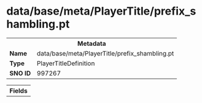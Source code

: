 <h1>data/base/meta/PlayerTitle/prefix_shambling.pt</h1><table><tr><th colspan="100%">Metadata</th></tr><tr><td><b>Name</b></td><td>data/base/meta/PlayerTitle/prefix_shambling.pt</td></tr><tr><td><b>Type</b></td><td>PlayerTitleDefinition</td></tr><tr><td><b>SNO ID</b></td><td>997267</td></tr></table>

<table><tr><th colspan="100%">Fields</th></tr></table>

